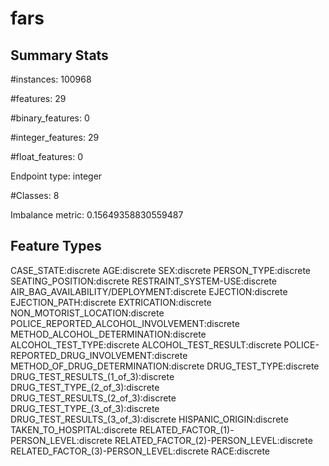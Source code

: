 # fars

## Summary Stats

#instances: 100968

#features: 29

  #binary_features: 0

  #integer_features: 29

  #float_features: 0

Endpoint type: integer

#Classes: 8

Imbalance metric: 0.15649358830559487

## Feature Types

 CASE_STATE:discrete
AGE:discrete
SEX:discrete
PERSON_TYPE:discrete
SEATING_POSITION:discrete
RESTRAINT_SYSTEM-USE:discrete
AIR_BAG_AVAILABILITY/DEPLOYMENT:discrete
EJECTION:discrete
EJECTION_PATH:discrete
EXTRICATION:discrete
NON_MOTORIST_LOCATION:discrete
POLICE_REPORTED_ALCOHOL_INVOLVEMENT:discrete
METHOD_ALCOHOL_DETERMINATION:discrete
ALCOHOL_TEST_TYPE:discrete
ALCOHOL_TEST_RESULT:discrete
POLICE-REPORTED_DRUG_INVOLVEMENT:discrete
METHOD_OF_DRUG_DETERMINATION:discrete
DRUG_TEST_TYPE:discrete
DRUG_TEST_RESULTS_(1_of_3):discrete
DRUG_TEST_TYPE_(2_of_3):discrete
DRUG_TEST_RESULTS_(2_of_3):discrete
DRUG_TEST_TYPE_(3_of_3):discrete
DRUG_TEST_RESULTS_(3_of_3):discrete
HISPANIC_ORIGIN:discrete
TAKEN_TO_HOSPITAL:discrete
RELATED_FACTOR_(1)-PERSON_LEVEL:discrete
RELATED_FACTOR_(2)-PERSON_LEVEL:discrete
RELATED_FACTOR_(3)-PERSON_LEVEL:discrete
RACE:discrete

